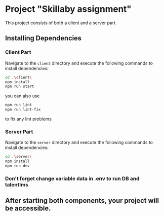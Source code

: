 # Project "Skillaby assignment"

This project consists of both a client and a server part.

## Installing Dependencies

### Client Part

Navigate to the `client` directory and execute the following commands to install dependencies:

```sh
cd .\client\
npm install
npm run start
```
you can also use 
```sh
npm run lint
npm run lint-fix
```
to fix any lint problems

### Server Part

Navigate to the `server` directory and execute the following commands to install dependencies:

```sh
cd .\server\
npm install
npm run dev
```

### Don't forget change variable data in .env to run DB and talentlms 

## After starting both components, your project will be accessible.
